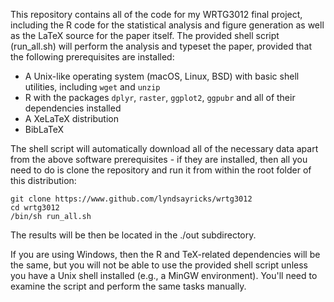 This repository contains all of the code for my WRTG3012 final project, including the R code for the statistical analysis and figure generation as well as the LaTeX source for the paper itself. The provided shell script (run_all.sh) will perform the analysis and typeset the paper, provided that the following prerequisites are installed:

* A Unix-like operating system (macOS, Linux, BSD) with basic shell utilities, including `wget` and `unzip`
* R with the packages `dplyr`, `raster`, `ggplot2`, `ggpubr` and all of their dependencies installed
* A XeLaTeX distribution
* BibLaTeX

The shell script will automatically download all of the necessary data apart from the above software prerequisites - if they are installed, then all you need to do is clone the repository and run it from within the root folder of this distribution:

    git clone https://www.github.com/lyndsayricks/wrtg3012
    cd wrtg3012
    /bin/sh run_all.sh

The results will be then be located in the ./out subdirectory.

If you are using Windows, then the R and TeX-related dependencies will be the same, but you will not be able to use the provided shell script unless you have a Unix shell installed (e.g., a MinGW environment). You'll need to examine the script and perform the same tasks manually.
